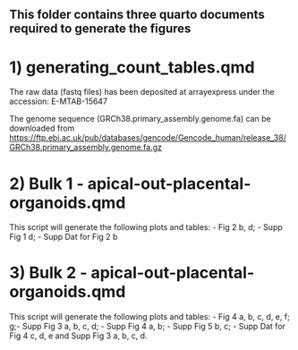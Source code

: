 ## This folder contains three quarto documents required to generate the figures

# 1) generating_count_tables.qmd

The raw data (fastq files) has been deposited at arrayexpress under the accession: E-MTAB-15647

The genome sequence (GRCh38.primary_assembly.genome.fa) can be downloaded from https://ftp.ebi.ac.uk/pub/databases/gencode/Gencode_human/release_38/GRCh38.primary_assembly.genome.fa.gz

# 2) Bulk 1 - apical-out-placental-organoids.qmd 

This script will generate the following plots and tables: - Fig 2 b, d; - Supp Fig 1 d; - Supp Dat for Fig 2 b

# 3) Bulk 2 - apical-out-placental-organoids.qmd 

This script will generate the following plots and tables: - Fig 4 a, b, c, d, e, f; g;- Supp Fig 3 a, b, c, d; - Supp Fig 4 a, b; - Supp Fig 5 b, c; - Supp Dat for Fig 4 c, d, e and Supp Fig 3 a, b, c, d.
